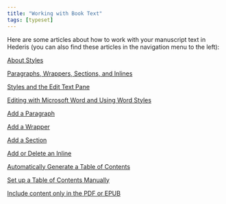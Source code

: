 ```yaml
---
title: "Working with Book Text"
tags: [typeset]
---
```

 
<html><body><section data-type="chapter" class="hsecchapter" data-hederis-type="hsecchapter" id="intro-book-text" data-pi-attrs="id: intro-book-text; data-tags: typeset;" role="doc-chapter" data-tags="typeset" data-author-name=" " data-book-title=" " title="Working with Book Text"><p class="hblkp" data-hederis-type="hblkp" id="po1ZLBE6B">Here are some articles about how to work with your manuscript text in Hederis (you can also find these articles in the navigation menu to the left): </p><p class="hblkp" data-hederis-type="hblkp" id="pvuGHU2R8"><a href="{% link _docs/semantic-tagging.md %}" data-hederis-type="hspana" id="pzDrVkrzq"><span class="Hyperlink" data-hederis-type="hspnspan" id="pno6nrgcq">About Styles</span></a></p><p class="hblkp" data-hederis-type="hblkp" id="ph7fcXipH"><a href="{% link _docs/paragraphs-wrappers-and-sections.md %}" data-hederis-type="hspana" id="pDNWiAhF0"><span class="Hyperlink" data-hederis-type="hspnspan" id="p2DQkNIyi">Paragraphs, Wrappers, Sections, and Inlines</span></a></p><p class="hblkp" data-hederis-type="hblkp" id="p9Km93iot"><a href="{% link _docs/edit-text-mode.md %}" data-hederis-type="hspana" id="paeeaXpTO"><span class="Hyperlink" data-hederis-type="hspnspan" id="pq6KT6yXn">Styles and the Edit Text Pane</span></a></p><p class="hblkp" data-hederis-type="hblkp" id="ppvKU6t2O"><a href="{% link _docs/fine-tune-styles.md %}" data-hederis-type="hspana" id="pzqmhyNlh"><span class="Hyperlink" data-hederis-type="hspnspan" id="pn3kbylfs">Editing with Microsoft Word and Using Word Styles</span></a></p><p class="hblkp" data-hederis-type="hblkp" id="p6zKut6bN"><a href="{% link _docs/add-a-paragraph.md %}" data-hederis-type="hspana" id="ptorSWW0h"><span class="Hyperlink" data-hederis-type="hspnspan" id="pUmS51TWZ">Add a Paragraph</span></a></p><p class="hblkp" data-hederis-type="hblkp" id="pWjT5jbVu"><a href="{% link _docs/add-a-wrapper.md %}" data-hederis-type="hspana" id="prwhGQSda"><span class="Hyperlink" data-hederis-type="hspnspan" id="pAtSftZCw">Add a Wrapper</span></a></p><p class="hblkp" data-hederis-type="hblkp" id="pyqZhK1OD"><a href="{% link _docs/add-a-section.md %}" data-hederis-type="hspana" id="pLbDAtpaY"><span class="Hyperlink" data-hederis-type="hspnspan" id="p7waMtIzw">Add a Section</span></a></p><p class="hblkp" data-hederis-type="hblkp" id="pjdKtpaMG"><a href="{% link _docs/add-an-inline.md %}" data-hederis-type="hspana" id="pmUkQUgJj"><span class="Hyperlink" data-hederis-type="hspnspan" id="p62nUgzKn">Add or Delete an Inline</span></a></p><p class="hblkp" data-hederis-type="hblkp" id="pa9GksOMn"><a href="{% link _docs/autogen-a-toc.md %}" data-hederis-type="hspana" id="pqYMQHAMP"><span class="Hyperlink" data-hederis-type="hspnspan" id="pO3h41exd">Automatically Generate a Table of Contents</span></a></p><p class="hblkp" data-hederis-type="hblkp" id="p8f5NuCQ2"><a href="{% link _docs/setup-a-toc.md %}" data-hederis-type="hspana" id="pKhNBuRKv"><span class="Hyperlink" data-hederis-type="hspnspan" id="pVHK9wBuA">Set up a Table of Contents Manually</span></a></p><p class="hblkp" data-hederis-type="hblkp" id="pU1MI1MmV"><a href="{% link _docs/include-custom-content.md %}" data-hederis-type="hspana" id="p8B8CHmOM"><span class="Hyperlink" data-hederis-type="hspnspan" id="ph5tI6B1O">Include content only in the PDF or EPUB</span></a></p></section></body></html>
